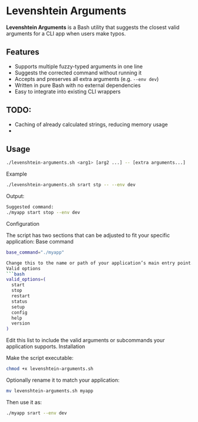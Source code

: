 # Levenshtein Arguments

**Levenshtein Arguments** is a Bash utility that suggests the closest valid arguments for a CLI app when users make typos.

## Features

- Supports multiple fuzzy-typed arguments in one line
- Suggests the corrected command without running it
- Accepts and preserves all extra arguments (e.g. `--env dev`)
- Written in pure Bash with no external dependencies
- Easy to integrate into existing CLI wrappers


## TODO:
  - Caching of already calculated strings, reducing memory usage
  - 
## Usage

```bash
./levenshtein-arguments.sh <arg1> [arg2 ...] -- [extra arguments...]
```
Example
```bash
./levenshtein-arguments.sh srart stp -- --env dev
```

Output:
```bash
Suggested command:
./myapp start stop --env dev

```

Configuration

The script has two sections that can be adjusted to fit your specific application:
Base command

```bash
base_command="./myapp"

Change this to the name or path of your application’s main entry point.
Valid options
```bash
valid_options=(
  start
  stop
  restart
  status
  setup
  config
  help
  version
)
```
Edit this list to include the valid arguments or subcommands your application supports.
Installation

Make the script executable:
```bash
chmod +x levenshtein-arguments.sh
```
Optionally rename it to match your application:
```bash
mv levenshtein-arguments.sh myapp
```

Then use it as:
```bash
./myapp srart --env dev
```
